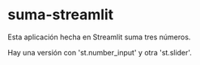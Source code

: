 # suma-streamlit

Esta aplicación hecha en Streamlit suma tres números.

Hay una versión con 'st.number_input' y otra 'st.slider'.